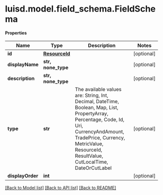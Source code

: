 # luisd.model.field_schema.FieldSchema

#### Properties
Name | Type | Description | Notes
------------ | ------------- | ------------- | -------------
**id** | [**ResourceId**](ResourceId.md) |  | [optional] 
**displayName** | **str, none_type** |  | [optional] 
**description** | **str, none_type** |  | [optional] 
**type** | **str** | The available values are: String, Int, Decimal, DateTime, Boolean, Map, List, PropertyArray, Percentage, Code, Id, Uri, CurrencyAndAmount, TradePrice, Currency, MetricValue, ResourceId, ResultValue, CutLocalTime, DateOrCutLabel | [optional] 
**displayOrder** | **int** |  | [optional] 

[[Back to Model list]](../../README.md#documentation-for-models) [[Back to API list]](../../README.md#documentation-for-api-endpoints) [[Back to README]](../../README.md)

